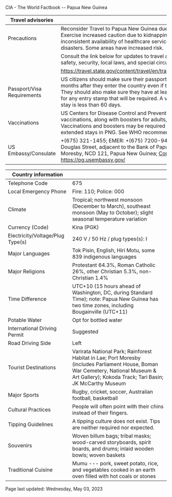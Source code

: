 CIA - The World Factbook -- Papua New Guinea

| Travel advisories | |
| --- | --- |
| Precautions | Reconsider Travel to Papua New Guinea due to crime, civil unrest, and piracy. Exercise increased caution due to kidnapping, unexploded ordnance, inconsistent availability of healthcare services, and potential for natural disasters. Some areas have increased risk. |
| | Consult the link below for updates to travel advisories and statements on safety, security, local laws, and special circumstances in this country. |
| | <https://travel.state.gov/content/travel/en/traveladvisories/traveladvisories.html> |
| Passport/Visa Requirements | US citizens should make sure their passport will not expire for at least 6 months after they enter the country even if they do not intend to stay that long. They should also make sure they have at least 1 blank page in their passport for any entry stamp that will be required. A visa is not required as long as the stay is less than 60 days. |
| Vaccinations | US Centers for Disease Control and Prevention strongly recommends polio vaccinations, along with boosters for adults, for travel to Papua New Guinea. Vaccinations and boosters may be required for travel to Australia after extended stays in PNG. See WHO recommendations.  <http://www.who.int/> |
| US Embassy/Consulate | +(675) 321-1455; EMER: +(675) 7200-9439; US Embassy Port Moresby, Douglas Street, adjacent to the Bank of Papua New Guinea, PO Box 1492, Port Moresby, NCD 121, Papua New Guinea; ConsularPortMoresby@state.gov; https://pg.usembassy.gov/ |

| Country information |  |
| --- | --- |
| Telephone Code | 675 |
| Local Emergency Phone | Fire: 110; Police: 000 |
| Climate | Tropical; northwest monsoon (December to March), southeast monsoon (May to October); slight seasonal temperature variation |
| Currency (Code) | Kina (PGK) |
| Electricity/Voltage/Plug Type(s) | 240 V / 50 Hz / plug types(s): I |
| Major Languages | Tok Pisin, English, Hiri Motu, some 839 indigenous languages |
| Major Religions | Protestant 64.3%, Roman Catholic 26%, other Christian 5.3%, non-Christian 1.4% |
| Time Difference | UTC+10 (15 hours ahead of Washington, DC, during Standard Time); note: Papua New Guinea has two time zones, including Bougainville (UTC+11) |
| Potable Water | Opt for bottled water |
| International Driving Permit | Suggested |
| Road Driving Side | Left |
| Tourist Destinations | Varirata National Park; Rainforest Habitat in Lae; Port Moresby (includes Parliament House, Boman War Cemetery, National Museum & Art Gallery); Kokoda Track; Tari Basin; JK McCarthy Museum |
| Major Sports | Rugby, cricket, soccer, Australian football, basketball |
| Cultural Practices | People will often point with their chins instead of their fingers. |
| Tipping Guidelines | A tipping culture does not exist. Tips are neither required nor expected. |
| Souvenirs | Woven billum bags; tribal masks; wood-carved storyboards, spirit boards, and drums; inlaid wooden bowls; woven baskets |
| Traditional Cuisine | Mumu --- pork, sweet potato, rice, and vegetables cooked in an earth oven filled with hot coals or stones |

Page last updated: Wednesday, May 03, 2023
